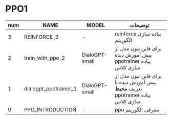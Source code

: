 # PPO1

| num | NAME | MODEL | توضیحات |
| -- | -- | -- | -- |
| 3 | REINFORCE_3 | - | reinforce پیاده سازی الگوریتم |
| 2 | train_with_ppo_2 | DialoGPT-small | برای فاین تیون مدل از پیش آموزش دیده ppotrainer پیاده سازی کلاس |
| 1 | dialogpt_ppotrainer_1 | DialoGPT-small | برای فاین تیون مدل از پیش آموزش دیده با تعریف **محیط** ppotrainer پیاده سازی کلاس |
| 0 | PPO_INTRODUCTION | - | ppo معرفی الگوریتم |




